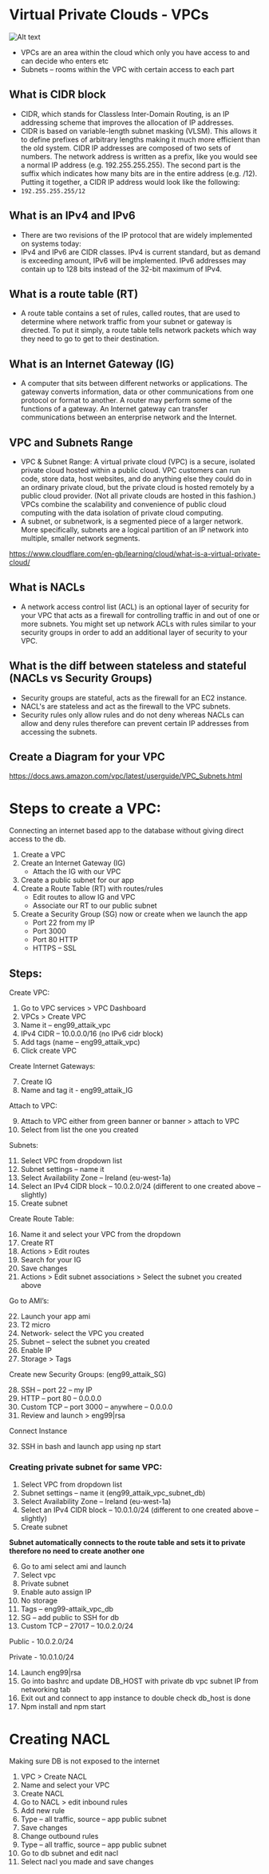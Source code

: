 # Virtual Private Clouds - VPCs

![Alt text](https://github.com/a-miah/cloudcomputingAWS/blob/main/images/VPC-diagram.JPG "VPC Diagram")

- VPCs are an area within the cloud which only you have access to and can decide who enters etc 
- Subnets – rooms within the VPC with certain access to each part



## What is CIDR block


- CIDR, which stands for Classless Inter-Domain Routing, is an IP addressing scheme that improves the allocation of IP addresses.
- CIDR is based on variable-length subnet masking (VLSM). This allows it to define prefixes of arbitrary lengths making it much more efficient than the old system. CIDR IP addresses are composed of two sets of numbers. The network address is written as a prefix, like you would see a normal IP address (e.g. 192.255.255.255). The second part is the suffix which indicates how many bits are in the entire address (e.g. /12). Putting it together, a CIDR IP address would look like the following:
- `192.255.255.255/12`

## What is an IPv4 and IPv6

- There are two revisions of the IP protocol that are widely implemented on systems today:
- IPv4 and IPv6 are CIDR classes. IPv4 is current standard, but as demand is exceeding amount, IPv6 will be implemented. IPv6 addresses may contain up to 128 bits instead of the 32-bit maximum of IPv4.

## What is a route table (RT)

- A route table contains a set of rules, called routes, that are used to determine where network traffic from your subnet or gateway is directed. To put it simply, a route table tells network packets which way they need to go to get to their destination.

## What is an Internet Gateway (IG)

- A computer that sits between different networks or applications. The gateway converts information, data or other communications from one protocol or format to another. A router may perform some of the functions of a gateway. An Internet gateway can transfer communications between an enterprise network and the Internet.

## VPC and Subnets Range

- VPC & Subnet Range: A virtual private cloud (VPC) is a secure, isolated private cloud hosted within a public cloud. VPC customers can run code, store data, host websites, and do anything else they could do in an ordinary private cloud, but the private cloud is hosted remotely by a public cloud provider. (Not all private clouds are hosted in this fashion.) VPCs combine the scalability and convenience of public cloud computing with the data isolation of private cloud computing.
- A subnet, or subnetwork, is a segmented piece of a larger network. More specifically, subnets are a logical partition of an IP network into multiple, smaller network segments.

https://www.cloudflare.com/en-gb/learning/cloud/what-is-a-virtual-private-cloud/

## What is NACLs

- A network access control list (ACL) is an optional layer of security for your VPC that acts as a firewall for controlling traffic in and out of one or more subnets. You might set up network ACLs with rules similar to your security groups in order to add an additional layer of security to your VPC.

## What is the diff between stateless and stateful (NACLs vs Security Groups)

- Security groups are stateful, acts as the firewall for an EC2 instance.
- NACL's are stateless and act as the firewall to the VPC subnets.
- Security rules only allow rules and do not deny whereas NACLs can allow and deny rules therefore can prevent certain IP addresses from accessing the subnets.

## Create a Diagram for your VPC


https://docs.aws.amazon.com/vpc/latest/userguide/VPC_Subnets.html


# Steps to create a VPC:

Connecting an internet based app to the database without giving direct access to the db.

1.	Create a VPC
2.	Create an Internet Gateway (IG)
    - Attach the IG with our VPC
3.	Create a public subnet for our app
4.	Create a Route Table (RT) with routes/rules
    - Edit routes to allow IG and VPC
    - Associate our RT to our public subnet
5.	Create a Security Group (SG) now or create when we launch the app
    - Port 22 from my IP
    - Port 3000
  	- Port 80 HTTP
  	- HTTPS – SSL


## Steps: 


Create VPC:
1.	Go to VPC services > VPC Dashboard
2.	VPCs > Create VPC
3.	Name it – eng99_attaik_vpc
4.	IPv4 CIDR – 10.0.0.0/16 (no IPv6 cidr block)
5.	Add tags (name – eng99_attaik_vpc)
6.	Click create VPC

Create Internet Gateways:

7.	Create IG
8.	Name and tag it - eng99_attaik_IG

Attach to VPC:

9.	Attach to VPC either from green banner or banner > attach to VPC
10.	Select from list the one you created 

Subnets:

11.	Select VPC from dropdown list
12.	Subnet settings – name it 
13.	Select Availability Zone – Ireland (eu-west-1a)
14.	Select an IPv4 CIDR block – 10.0.2.0/24 (different to one created above – slightly)
15.	Create subnet

Create Route Table:

16.	Name it and select your VPC from the dropdown 
17.	Create RT
18.	Actions > Edit routes
19.	Search for your IG
20.	Save changes
21.	Actions > Edit subnet associations > Select the subnet you created above

Go to AMI’s:

22.	Launch your app ami
23.	T2 micro
24.	Network- select the VPC you created
25.	Subnet – select the subnet you created
26.	Enable IP
27.	Storage > Tags

Create new Security Groups: (eng99_attaik_SG)

28.	SSH – port 22 – my IP 
29.	HTTP – port 80 – 0.0.0.0
30.	Custom TCP – port 3000 – anywhere – 0.0.0.0
31.	Review and launch > eng99|rsa

Connect Instance 

32.	SSH in bash and launch app using np start


### Creating private subnet for same VPC:

1.	Select VPC from dropdown list
2.	Subnet settings – name it (eng99_attaik_vpc_subnet_db)
3.	Select Availability Zone – Ireland (eu-west-1a)
4.	Select an IPv4 CIDR block – 10.0.1.0/24 (different to one created above – slightly)
5.	Create subnet

**Subnet automatically connects to the route table and sets it to private therefore no need to create another one**


6.	Go to ami select ami and launch
7.	Select vpc
8.	Private subnet
9.	Enable auto assign IP
10.	No storage
11.	Tags – eng99-attaik_vpc_db
12.	SG – add public to SSH for db
13.	Custom TCP – 27017 – 10.0.2.0/24

Public - 10.0.2.0/24

Private - 10.0.1.0/24

14.	Launch eng99|rsa
15.	Go into bashrc and update DB_HOST with private db vpc subnet IP from networking tab
16.	Exit out and connect to app instance to double check db_host is done 
17.	Npm install and npm start



# Creating NACL

Making sure DB is not exposed to the internet 

1.	VPC > Create NACL
2.	Name and select your VPC
3.	Create NACL
4.	Go to NACL > edit inbound rules
5.	Add new rule
6.	Type – all traffic, source – app public subnet 
7.	Save changes
8.	Change outbound rules
9.	Type – all traffic, source – app public subnet 
10.	Go to db subnet and edit nacl
11.	Select nacl you made and save changes 
